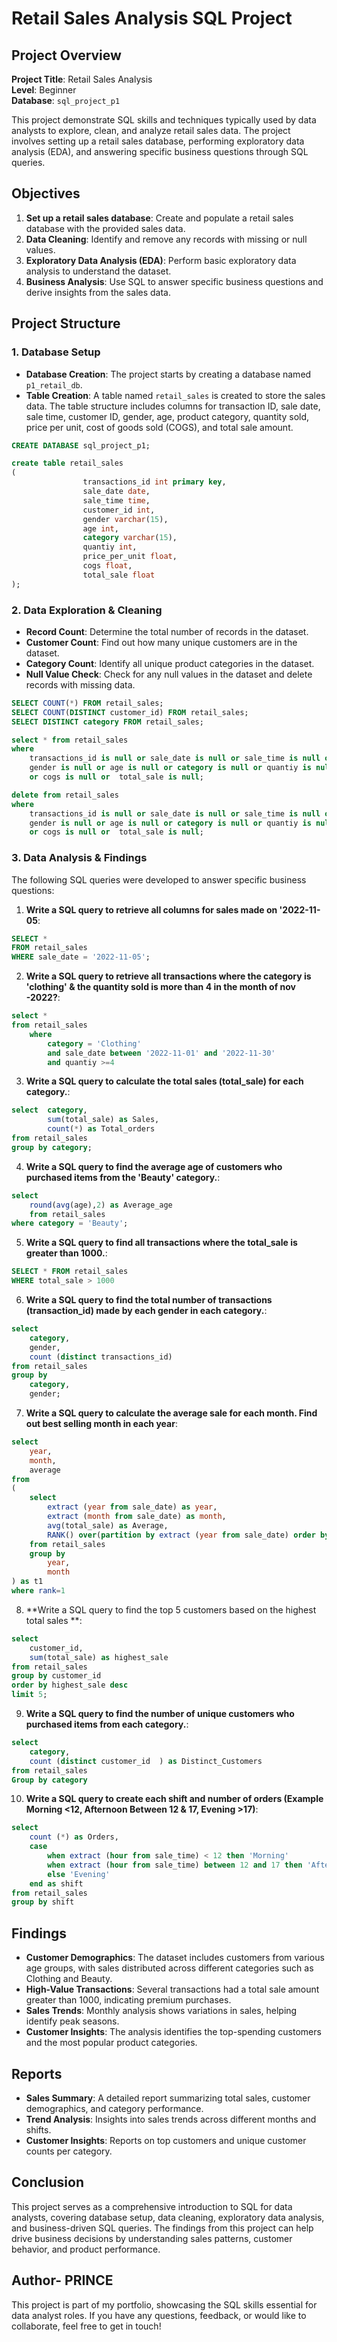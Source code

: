 # Retail Sales Analysis SQL Project

## Project Overview

**Project Title**: Retail Sales Analysis  
**Level**: Beginner  
**Database**: `sql_project_p1`

This project demonstrate SQL skills and techniques typically used by data analysts to explore, clean, and analyze retail sales data. The project involves setting up a retail sales database, performing exploratory data analysis (EDA), and answering specific business questions through SQL queries. 

## Objectives

1. **Set up a retail sales database**: Create and populate a retail sales database with the provided sales data.
2. **Data Cleaning**: Identify and remove any records with missing or null values.
3. **Exploratory Data Analysis (EDA)**: Perform basic exploratory data analysis to understand the dataset.
4. **Business Analysis**: Use SQL to answer specific business questions and derive insights from the sales data.

## Project Structure

### 1. Database Setup

- **Database Creation**: The project starts by creating a database named `p1_retail_db`.
- **Table Creation**: A table named `retail_sales` is created to store the sales data. The table structure includes columns for transaction ID, sale date, sale time, customer ID, gender, age, product category, quantity sold, price per unit, cost of goods sold (COGS), and total sale amount.

```sql
CREATE DATABASE sql_project_p1;

create table retail_sales 
(
				transactions_id	int primary key,
				sale_date date,
				sale_time time,
				customer_id int,
				gender varchar(15),
				age int,
				category varchar(15),	
				quantiy int,
				price_per_unit float,	
				cogs float,
				total_sale float
);
```

### 2. Data Exploration & Cleaning

- **Record Count**: Determine the total number of records in the dataset.
- **Customer Count**: Find out how many unique customers are in the dataset.
- **Category Count**: Identify all unique product categories in the dataset.
- **Null Value Check**: Check for any null values in the dataset and delete records with missing data.

```sql
SELECT COUNT(*) FROM retail_sales;
SELECT COUNT(DISTINCT customer_id) FROM retail_sales;
SELECT DISTINCT category FROM retail_sales;

select * from retail_sales
where 
	transactions_id is null or sale_date is null or sale_time is null or customer_id is null or
    gender is null or age is null or category is null or quantiy is null or price_per_unit is null
	or cogs is null	or 	total_sale is null;

delete from retail_sales
where 
	transactions_id is null or sale_date is null or sale_time is null or customer_id is null or
    gender is null or age is null or category is null or quantiy is null or price_per_unit is null
	or cogs is null	or 	total_sale is null;
```

### 3. Data Analysis & Findings

The following SQL queries were developed to answer specific business questions:

1. **Write a SQL query to retrieve all columns for sales made on '2022-11-05**:
```sql
SELECT *
FROM retail_sales
WHERE sale_date = '2022-11-05';
```

2. **Write a SQL query to retrieve all transactions where the category is 'clothing' & the quantity sold is more than 4 in the month of nov -2022?**:
```sql
select *
from retail_sales
    where
        category = 'Clothing'
        and sale_date between '2022-11-01' and '2022-11-30'
		and quantiy >=4
```

3. **Write a SQL query to calculate the total sales (total_sale) for each category.**:
```sql
select  category, 
		sum(total_sale) as Sales,
		count(*) as Total_orders
from retail_sales
group by category;
```

4. **Write a SQL query to find the average age of customers who purchased items from the 'Beauty' category.**:
```sql
select 
	round(avg(age),2) as Average_age 
	from retail_sales
where category = 'Beauty';
```

5. **Write a SQL query to find all transactions where the total_sale is greater than 1000.**:
```sql
SELECT * FROM retail_sales
WHERE total_sale > 1000
```

6. **Write a SQL query to find the total number of transactions (transaction_id) made by each gender in each category.**:
```sql
select 
	category,
	gender, 
	count (distinct transactions_id) 
from retail_sales
group by 
	category, 
	gender;
```

7. **Write a SQL query to calculate the average sale for each month. Find out best selling month in each year**:
```sql
select 
	year,
	month,
	average
from 
(
	select 
		extract (year from sale_date) as year,
		extract (month from sale_date) as month,
		avg(total_sale) as Average,
		RANK() over(partition by extract (year from sale_date) order by avg(total_sale) desc) AS rank
	from retail_sales
	group by 
		year,
		month
) as t1
where rank=1 
```

8. **Write a SQL query to find the top 5 customers based on the highest total sales **:
```sql
select 
	customer_id, 
	sum(total_sale) as highest_sale 
from retail_sales
group by customer_id
order by highest_sale desc
limit 5;
```

9. **Write a SQL query to find the number of unique customers who purchased items from each category.**:
```sql
select 
	category,
    count (distinct customer_id  ) as Distinct_Customers
from retail_sales
Group by category
```

10. **Write a SQL query to create each shift and number of orders (Example Morning <12, Afternoon Between 12 & 17, Evening >17)**:
```sql
select
    count (*) as Orders,
    case 
	    when extract (hour from sale_time) < 12 then 'Morning'
	    when extract (hour from sale_time) between 12 and 17 then 'Afternoon'
	    else 'Evening'
    end as shift
from retail_sales
group by shift
```

## Findings

- **Customer Demographics**: The dataset includes customers from various age groups, with sales distributed across different categories such as Clothing and Beauty.
- **High-Value Transactions**: Several transactions had a total sale amount greater than 1000, indicating premium purchases.
- **Sales Trends**: Monthly analysis shows variations in sales, helping identify peak seasons.
- **Customer Insights**: The analysis identifies the top-spending customers and the most popular product categories.

## Reports

- **Sales Summary**: A detailed report summarizing total sales, customer demographics, and category performance.
- **Trend Analysis**: Insights into sales trends across different months and shifts.
- **Customer Insights**: Reports on top customers and unique customer counts per category.

## Conclusion

This project serves as a comprehensive introduction to SQL for data analysts, covering database setup, data cleaning, exploratory data analysis, and business-driven SQL queries. The findings from this project can help drive business decisions by understanding sales patterns, customer behavior, and product performance.


## Author- PRINCE

This project is part of my portfolio, showcasing the SQL skills essential for data analyst roles. If you have any questions, feedback, or would like to collaborate, feel free to get in touch!
